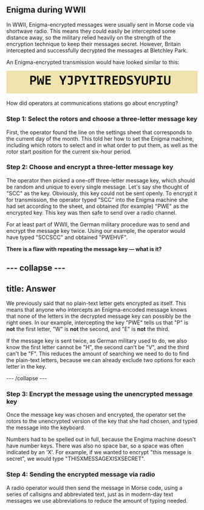 ## Enigma during WWII

In WWII, Enigma-encrypted messages were usually sent in Morse code via shortwave radio. This means they could easily be intercepted some distance away, so the military relied heavily on the strength of the encryption technique to keep their messages secret. However, Britain intercepted and successfully decrypted the messages at Bletchley Park.

An Enigma-encrypted transmission would have looked similar to this:

![Encrypted message](images/encrypted-message.png)

How did operators at communications stations go about encrypting?

### Step 1: Select the rotors and choose a three-letter message key
First, the operator found the line on the settings sheet that corresponds to the current day of the month. This told her how to set the Enigma machine, including which rotors to select and in what order to put them, as well as the rotor start position for the current six-hour period.

### Step 2: Choose and encrypt a three-letter message key
The operator then picked a one-off three-letter message key, which should be random and unique to every single message. Let's say she thought of "SCC" as the key. Obviously, this key could not be sent openly. To encrypt it for transmission, the operator typed "SCC" into the Enigma machine she had set according to the sheet, and obtained (for example) "PWE" as the encrypted key. This key was then safe to send over a radio channel.

For at least part of WWII, the German military procedure was to send and encrypt the message key twice. Using our example, the operator would have typed "SCCSCC" and obtained "PWEHVF".

**There is a flaw with repeating the message key — what is it?**

--- collapse ---
---
title: Answer
---
We previously said that no plain-text letter gets encrypted as itself. This means that anyone who intercepts an Enigma-encoded message knows that none of the letters in the decrypted message key can possibly be the right ones. In our example, intercepting the key "PWE" tells us that "P" is **not** the first letter, "W" is **not** the second, and "E" is **not** the third.

If the message key is sent twice, as German military used to do, we also know the first letter cannot be "H", the second can't be "V", and the third can't be "F". This reduces the amount of searching we need to do to find the plain-text letters, because we can already exclude two options for each letter in the key.

--- /collapse ---

### Step 3: Encrypt the message using the unencrypted message key
Once the message key was chosen and encrypted, the operator set the rotors to the unencrypted version of the key that she had chosen, and typed the message into the keyboard.

Numbers had to be spelled out in full, because the Engima machine doesn't have number keys. There was also no space bar, so a space was often indicated by an 'X'. For example, if we wanted to encrypt "this message is secret", we would type "THISXMESSAGEXISXSECRET".

### Step 4: Sending the encrypted message via radio
A radio operator would then send the message in Morse code, using a series of callsigns and abbreviated text, just as in modern-day text messages we use abbreviations to reduce the amount of typing needed.
